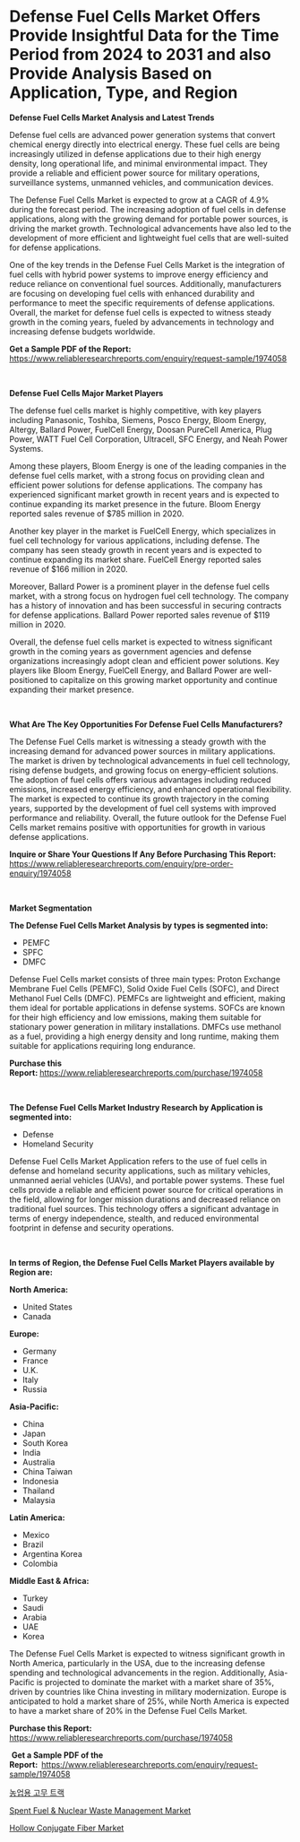 <p><h1>Defense Fuel Cells Market Offers Provide Insightful Data for the Time Period from 2024 to 2031 and also Provide Analysis Based on Application, Type, and Region</h1></p><p><strong>Defense Fuel Cells Market Analysis and Latest Trends</strong></p>
<p><p>Defense fuel cells are advanced power generation systems that convert chemical energy directly into electrical energy. These fuel cells are being increasingly utilized in defense applications due to their high energy density, long operational life, and minimal environmental impact. They provide a reliable and efficient power source for military operations, surveillance systems, unmanned vehicles, and communication devices.</p><p>The Defense Fuel Cells Market is expected to grow at a CAGR of 4.9% during the forecast period. The increasing adoption of fuel cells in defense applications, along with the growing demand for portable power sources, is driving the market growth. Technological advancements have also led to the development of more efficient and lightweight fuel cells that are well-suited for defense applications.</p><p>One of the key trends in the Defense Fuel Cells Market is the integration of fuel cells with hybrid power systems to improve energy efficiency and reduce reliance on conventional fuel sources. Additionally, manufacturers are focusing on developing fuel cells with enhanced durability and performance to meet the specific requirements of defense applications. Overall, the market for defense fuel cells is expected to witness steady growth in the coming years, fueled by advancements in technology and increasing defense budgets worldwide.</p></p>
<p><strong>Get a Sample PDF of the Report:&nbsp;</strong> <a href="https://www.reliableresearchreports.com/enquiry/request-sample/1974058">https://www.reliableresearchreports.com/enquiry/request-sample/1974058</a></p>
<p>&nbsp;</p>
<p><strong>Defense Fuel Cells Major Market Players</strong></p>
<p><p>The defense fuel cells market is highly competitive, with key players including Panasonic, Toshiba, Siemens, Posco Energy, Bloom Energy, Altergy, Ballard Power, FuelCell Energy, Doosan PureCell America, Plug Power, WATT Fuel Cell Corporation, Ultracell, SFC Energy, and Neah Power Systems. </p><p>Among these players, Bloom Energy is one of the leading companies in the defense fuel cells market, with a strong focus on providing clean and efficient power solutions for defense applications. The company has experienced significant market growth in recent years and is expected to continue expanding its market presence in the future. Bloom Energy reported sales revenue of $785 million in 2020.</p><p>Another key player in the market is FuelCell Energy, which specializes in fuel cell technology for various applications, including defense. The company has seen steady growth in recent years and is expected to continue expanding its market share. FuelCell Energy reported sales revenue of $166 million in 2020.</p><p>Moreover, Ballard Power is a prominent player in the defense fuel cells market, with a strong focus on hydrogen fuel cell technology. The company has a history of innovation and has been successful in securing contracts for defense applications. Ballard Power reported sales revenue of $119 million in 2020.</p><p>Overall, the defense fuel cells market is expected to witness significant growth in the coming years as government agencies and defense organizations increasingly adopt clean and efficient power solutions. Key players like Bloom Energy, FuelCell Energy, and Ballard Power are well-positioned to capitalize on this growing market opportunity and continue expanding their market presence.</p></p>
<p>&nbsp;</p>
<p><strong>What Are The Key Opportunities For Defense Fuel Cells Manufacturers?</strong></p>
<p><p>The Defense Fuel Cells market is witnessing a steady growth with the increasing demand for advanced power sources in military applications. The market is driven by technological advancements in fuel cell technology, rising defense budgets, and growing focus on energy-efficient solutions. The adoption of fuel cells offers various advantages including reduced emissions, increased energy efficiency, and enhanced operational flexibility. The market is expected to continue its growth trajectory in the coming years, supported by the development of fuel cell systems with improved performance and reliability. Overall, the future outlook for the Defense Fuel Cells market remains positive with opportunities for growth in various defense applications.</p></p>
<p><strong>Inquire or Share Your Questions If Any Before Purchasing This Report:</strong> <a href="https://www.reliableresearchreports.com/enquiry/pre-order-enquiry/1974058">https://www.reliableresearchreports.com/enquiry/pre-order-enquiry/1974058</a></p>
<p>&nbsp;</p>
<p><strong>Market Segmentation</strong></p>
<p><strong>The Defense Fuel Cells Market Analysis by types is segmented into:</strong></p>
<p><ul><li>PEMFC</li><li>SPFC</li><li>DMFC</li></ul></p>
<p><p>Defense Fuel Cells market consists of three main types: Proton Exchange Membrane Fuel Cells (PEMFC), Solid Oxide Fuel Cells (SOFC), and Direct Methanol Fuel Cells (DMFC). PEMFCs are lightweight and efficient, making them ideal for portable applications in defense systems. SOFCs are known for their high efficiency and low emissions, making them suitable for stationary power generation in military installations. DMFCs use methanol as a fuel, providing a high energy density and long runtime, making them suitable for applications requiring long endurance.</p></p>
<p><strong>Purchase this Report:&nbsp;</strong><a href="https://www.reliableresearchreports.com/purchase/1974058">https://www.reliableresearchreports.com/purchase/1974058</a></p>
<p>&nbsp;</p>
<p><strong>The Defense Fuel Cells Market Industry Research by Application is segmented into:</strong></p>
<p><ul><li>Defense</li><li>Homeland Security</li></ul></p>
<p><p>Defense Fuel Cells Market Application refers to the use of fuel cells in defense and homeland security applications, such as military vehicles, unmanned aerial vehicles (UAVs), and portable power systems. These fuel cells provide a reliable and efficient power source for critical operations in the field, allowing for longer mission durations and decreased reliance on traditional fuel sources. This technology offers a significant advantage in terms of energy independence, stealth, and reduced environmental footprint in defense and security operations.</p></p>
<p>&nbsp;</p>
<p><strong>In terms of Region, the Defense Fuel Cells Market Players available by Region are:</strong></p>
<p>
    <p> <strong> North America: </strong>
        <ul>
            <li>United States</li>
            <li>Canada</li>
        </ul>
        </p> 
    <p> <strong> Europe: </strong>
        <ul>
            <li>Germany</li>
            <li>France</li>
            <li>U.K.</li>
            <li>Italy</li>
            <li>Russia</li>
        </ul>
        </p> 
    <p> <strong> Asia-Pacific: </strong>
        <ul>
            <li>China</li>
            <li>Japan</li>
            <li>South Korea</li>
            <li>India</li>
            <li>Australia</li>
            <li>China Taiwan</li>
            <li>Indonesia</li>
            <li>Thailand</li>
            <li>Malaysia</li>
        </ul>
        </p> 
    <p> <strong> Latin America: </strong>
        <ul>
            <li>Mexico</li>
            <li>Brazil</li>
            <li>Argentina Korea</li>
            <li>Colombia</li>
        </ul>
        </p> 
    <p> <strong> Middle East & Africa: </strong>
        <ul>
            <li>Turkey</li>
            <li>Saudi</li>
            <li>Arabia</li>
            <li>UAE</li>
            <li>Korea</li>
        </ul>
    </p>
    </p>
<p><p>The Defense Fuel Cells Market is expected to witness significant growth in North America, particularly in the USA, due to the increasing defense spending and technological advancements in the region. Additionally, Asia-Pacific is projected to dominate the market with a market share of 35%, driven by countries like China investing in military modernization. Europe is anticipated to hold a market share of 25%, while North America is expected to have a market share of 20% in the Defense Fuel Cells Market.</p></p>
<p><strong>Purchase this Report: </strong><a href="https://www.reliableresearchreports.com/purchase/1974058">https://www.reliableresearchreports.com/purchase/1974058</a></p>
<p>&nbsp;<strong>Get a Sample PDF of the Report:&nbsp;&nbsp;</strong><a href="https://www.reliableresearchreports.com/enquiry/request-sample/1974058">https://www.reliableresearchreports.com/enquiry/request-sample/1974058</a></p>
<p><strong></strong></p>
<p><p><a href="https://github.com/rsg307664904/Market-Research-Report-List-1/blob/main/694087315865.md">농업용 고무 트랙</a></p><p><a href="https://github.com/AKSHATREPORTPRIME/Market-Research-Report-List-4/blob/main/spent-fuel-nuclear-waste-management-market.md">Spent Fuel & Nuclear Waste Management Market</a></p><p><a href="https://copper-carbon-84f.notion.site/Hollow-Conjugate-Fiber-Market-Size-Share-Trends-Analysis-Report-By-Application-Regional-Outlook--195b438a0777450587ff6d60191418d3">Hollow Conjugate Fiber Market</a></p></p>